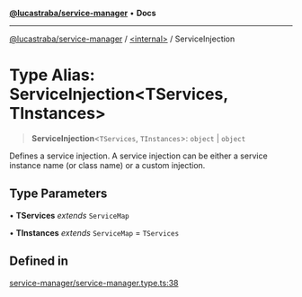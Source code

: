 [**@lucastraba/service-manager**](../../README.md) • **Docs**

---

[@lucastraba/service-manager](../../globals.md) / [\<internal\>](../README.md) / ServiceInjection

# Type Alias: ServiceInjection\<TServices, TInstances\>

> **ServiceInjection**\<`TServices`, `TInstances`\>: `object` \| `object`

Defines a service injection. A service injection can be either a service instance name (or class name) or a custom injection.

## Type Parameters

• **TServices** _extends_ `ServiceMap`

• **TInstances** _extends_ `ServiceMap` = `TServices`

## Defined in

[service-manager/service-manager.type.ts:38](https://github.com/lucastraba/service-manager/blob/1f568d8fa4f03055a4ed0e484704c9985f8f7f13/src/service-manager/service-manager.type.ts#L38)
